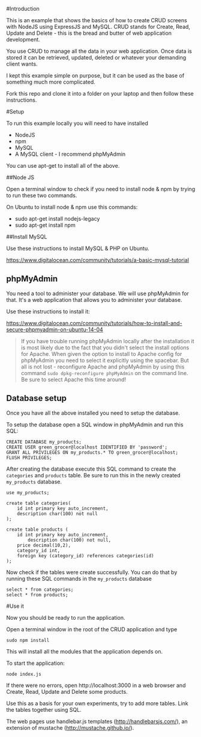 #Introduction

This is an example that shows the basics of how to create CRUD screens with NodeJS using ExpressJS and MySQL. CRUD stands for Create, Read, Update and Delete - this is the bread and butter of web application development.

You use CRUD to manage all the data in your web application. Once data is stored it can be retrieved, updated, deleted or whatever your demanding client wants.

I kept this example simple on purpose, but it can be used as the base of something much more complicated.

Fork this repo and clone it into a folder on your laptop and then follow these instructions.

#Setup

To run this example locally you will need to have installed
* NodeJS
* npm
* MySQL
* A MySQL client - I recommend phpMyAdmin

You can use apt-get to install all of the above.

##Node JS

Open a terminal window to check if you need to install node & npm by trying to run these two commands.

On Ubuntu to install node & npm use this commands:
* sudo apt-get install nodejs-legacy
* sudo apt-get install npm

##Install MySQL

Use these instructions to install MySQL & PHP on Ubuntu.

https://www.digitalocean.com/community/tutorials/a-basic-mysql-tutorial

## phpMyAdmin

You need a tool to administer your database. We will use phpMyAdmin for that. It's a web application that allows you to administer your database.

Use these instructions to install it:

https://www.digitalocean.com/community/tutorials/how-to-install-and-secure-phpmyadmin-on-ubuntu-14-04

> If you have trouble running phpMyAdmin locally after the installation it is most likely due to the fact that you didn't select the install options for Apache. When given the option to install to Apache config for phpMyAdmin you need to select it explicitly using the spacebar. But all is not lost - reconfigure Apache and phpMyAdmin by using this command ```sudo dpkg-reconfigure phpMyAdmin``` on the command line. Be sure to select Apache this time around!

## Database setup

Once you have all the above installed you need to setup the database.

To setup the database open a SQL window in phpMyAdmin and run this SQL:

```
CREATE DATABASE my_products;
CREATE USER green_grocer@localhost IDENTIFIED BY 'password';
GRANT ALL PRIVILEGES ON my_products.* TO green_grocer@localhost;
FLUSH PRIVILEGES;
```

After creating the database execute this SQL command to create the `categories` and `products` table. Be sure to run this in the newly created `my_products` database.

```
use my_products;

create table categories(
	id int primary key auto_increment,
	description char(100) not null
);

create table products (
	id int primary key auto_increment,
        description char(100) not null,
	price decimal(10,2),
	category_id int,
	foreign key (category_id) references categories(id)
);
```

Now check if the tables were create successfully. You can do that by running these SQL commands in the `my_products` database

```
select * from categories;
select * from products;
```

#Use it

Now you should be ready to run the application.

Open a terminal window in the root of the CRUD application and type

```
sudo npm install
```

This will install all the modules that the application depends on.

To start the application:

```
node index.js
```

If there were no errors, open http://localhost:3000 in a web browser and Create, Read, Update and Delete some products.

Use this as a basis for your own experiments, try to add more tables. Link the tables together using SQL.

The web pages use handlebar.js templates (http://handlebarsjs.com/), an extension of mustache (http://mustache.github.io/).
